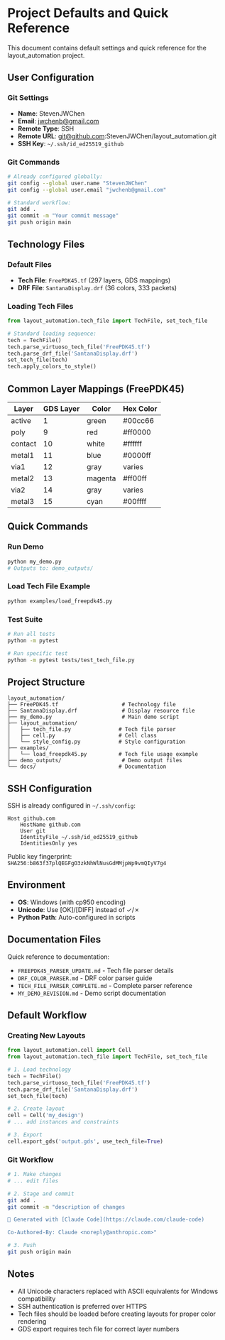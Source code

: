 # Project Defaults and Quick Reference

This document contains default settings and quick reference for the layout_automation project.

## User Configuration

### Git Settings
- **Name**: StevenJWChen
- **Email**: jwchenb@gmail.com
- **Remote Type**: SSH
- **Remote URL**: git@github.com:StevenJWChen/layout_automation.git
- **SSH Key**: `~/.ssh/id_ed25519_github`

### Git Commands
```bash
# Already configured globally:
git config --global user.name "StevenJWChen"
git config --global user.email "jwchenb@gmail.com"

# Standard workflow:
git add .
git commit -m "Your commit message"
git push origin main
```

## Technology Files

### Default Files
- **Tech File**: `FreePDK45.tf` (297 layers, GDS mappings)
- **DRF File**: `SantanaDisplay.drf` (36 colors, 333 packets)

### Loading Tech Files
```python
from layout_automation.tech_file import TechFile, set_tech_file

# Standard loading sequence:
tech = TechFile()
tech.parse_virtuoso_tech_file('FreePDK45.tf')
tech.parse_drf_file('SantanaDisplay.drf')
set_tech_file(tech)
tech.apply_colors_to_style()
```

## Common Layer Mappings (FreePDK45)

| Layer   | GDS Layer | Color   | Hex Color |
|---------|-----------|---------|-----------|
| active  | 1         | green   | #00cc66   |
| poly    | 9         | red     | #ff0000   |
| contact | 10        | white   | #ffffff   |
| metal1  | 11        | blue    | #0000ff   |
| via1    | 12        | gray    | varies    |
| metal2  | 13        | magenta | #ff00ff   |
| via2    | 14        | gray    | varies    |
| metal3  | 15        | cyan    | #00ffff   |

## Quick Commands

### Run Demo
```bash
python my_demo.py
# Outputs to: demo_outputs/
```

### Load Tech File Example
```bash
python examples/load_freepdk45.py
```

### Test Suite
```bash
# Run all tests
python -m pytest

# Run specific test
python -m pytest tests/test_tech_file.py
```

## Project Structure

```
layout_automation/
├── FreePDK45.tf                    # Technology file
├── SantanaDisplay.drf              # Display resource file
├── my_demo.py                      # Main demo script
├── layout_automation/
│   ├── tech_file.py               # Tech file parser
│   ├── cell.py                    # Cell class
│   └── style_config.py            # Style configuration
├── examples/
│   └── load_freepdk45.py          # Tech file usage example
├── demo_outputs/                   # Demo output files
└── docs/                          # Documentation
```

## SSH Configuration

SSH is already configured in `~/.ssh/config`:
```
Host github.com
    HostName github.com
    User git
    IdentityFile ~/.ssh/id_ed25519_github
    IdentitiesOnly yes
```

Public key fingerprint: `SHA256:b863f37plQEGFgO3zkNhWlNusGdMMjpWp9vmQIyV7g4`

## Environment

- **OS**: Windows (with cp950 encoding)
- **Unicode**: Use [OK]/[DIFF] instead of ✓/✗
- **Python Path**: Auto-configured in scripts

## Documentation Files

Quick reference to documentation:
- `FREEPDK45_PARSER_UPDATE.md` - Tech file parser details
- `DRF_COLOR_PARSER.md` - DRF color parser guide
- `TECH_FILE_PARSER_COMPLETE.md` - Complete parser reference
- `MY_DEMO_REVISION.md` - Demo script documentation

## Default Workflow

### Creating New Layouts
```python
from layout_automation.cell import Cell
from layout_automation.tech_file import TechFile, set_tech_file

# 1. Load technology
tech = TechFile()
tech.parse_virtuoso_tech_file('FreePDK45.tf')
tech.parse_drf_file('SantanaDisplay.drf')
set_tech_file(tech)

# 2. Create layout
cell = Cell('my_design')
# ... add instances and constraints

# 3. Export
cell.export_gds('output.gds', use_tech_file=True)
```

### Git Workflow
```bash
# 1. Make changes
# ... edit files

# 2. Stage and commit
git add .
git commit -m "description of changes

🤖 Generated with [Claude Code](https://claude.com/claude-code)

Co-Authored-By: Claude <noreply@anthropic.com>"

# 3. Push
git push origin main
```

## Notes

- All Unicode characters replaced with ASCII equivalents for Windows compatibility
- SSH authentication is preferred over HTTPS
- Tech files should be loaded before creating layouts for proper color rendering
- GDS export requires tech file for correct layer numbers
